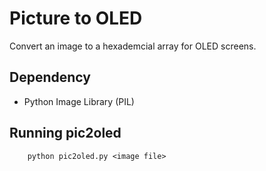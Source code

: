 Picture to OLED
===============
Convert an image to a hexademcial array for OLED screens.

Dependency
----------
* Python Image Library (PIL)

Running pic2oled
----------------

        python pic2oled.py <image file>

